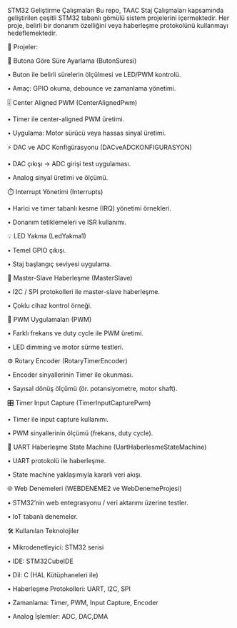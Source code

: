 STM32 Geliştirme Çalışmaları
Bu repo, TAAC Staj Çalışmaları kapsamında geliştirilen çeşitli STM32 tabanlı gömülü sistem projelerini içermektedir. Her proje, belirli bir donanım özelliğini veya haberleşme protokolünü kullanmayı hedeflemektedir.

📂 Projeler:


🔘 Butona Göre Süre Ayarlama (ButonSuresi)

•	Buton ile belirli sürelerin ölçülmesi ve LED/PWM kontrolü.

•	Amaç: GPIO okuma, debounce ve zamanlama yönetimi.

🎚️ Center Aligned PWM (CenterAlignedPwm)

•	Timer ile center-aligned PWM üretimi.

•	Uygulama: Motor sürücü veya hassas sinyal üretimi.

⚡ DAC ve ADC Konfigürasyonu (DACveADCKONFIGURASYON)

•	DAC çıkışı → ADC girişi test uygulaması.

•	Analog sinyal üretimi ve ölçümü.

⏱️ Interrupt Yönetimi (Interrupts)

•	Harici ve timer tabanlı kesme (IRQ) yönetimi örnekleri.

•	Donanım tetiklemeleri ve ISR kullanımı.

💡 LED Yakma (LedYakma1)

•	Temel GPIO çıkışı.

•	Staj başlangıç seviyesi uygulama.

🔗 Master-Slave Haberleşme (MasterSlave)

•	I2C / SPI protokolleri ile master-slave haberleşme.

•	Çoklu cihaz kontrol örneği.

📡 PWM Uygulamaları (PWM)

•	Farklı frekans ve duty cycle ile PWM üretimi.

•	LED dimming ve motor sürme testleri.

⚙️ Rotary Encoder (RotaryTimerEncoder)

•	Encoder sinyallerinin Timer ile okunması.

•	Sayısal dönüş ölçümü (ör. potansiyometre, motor shaft).

🎛️ Timer Input Capture (TimerInputCapturePwm)

•	Timer ile input capture kullanımı.

•	PWM sinyallerinin ölçümü (frekans, duty cycle).

🔄 UART Haberleşme State Machine (UartHaberlesmeStateMachine)

•	UART protokolü ile haberleşme.

•	State machine yaklaşımıyla kararlı veri akışı.

🌐 Web Denemeleri (WEBDENEME2 ve WebDenemeProjesi)

•	STM32’nin web entegrasyonu / veri aktarımı üzerine testler.

•	IoT tabanlı denemeler.

🛠️ Kullanılan Teknolojiler

•	Mikrodenetleyici: STM32 serisi

•	IDE: STM32CubeIDE

•	Dil: C (HAL Kütüphaneleri ile)

•	Haberleşme Protokolleri: UART, I2C, SPI

•	Zamanlama: Timer, PWM, Input Capture, Encoder

•	Analog İşlemler: ADC, DAC,DMA
